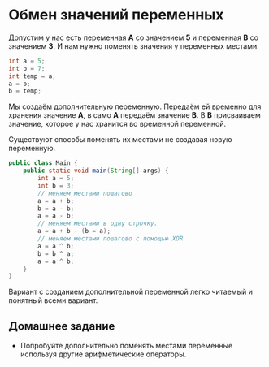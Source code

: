 # Обмен значений переменных

Допустим у нас есть переменная **A** со значением **5**  и переменная **B** со значением **3**. И нам нужно поменять значения у переменных местами. 

```java
int a = 5;
int b = 7;
int temp = a;
a = b;
b = temp;
```

Мы создаём дополнительную переменную. Передаём ей временно для хранения значение **A**, в само **A** передаём значение **B**. В **B** присваиваем значение, которое у нас хранится во временной переменной. 

Существуют способы поменять их местами не создавая новую переменную.

```java
public class Main {
    public static void main(String[] args) {
        int a = 5;
        int b = 3;
        // меняем местами пошагово
        a = a + b;
        b = a - b;
        a = a - b;
        // меняем местами в одну строчку.
        a = a + b - (b = a);
        // меняем местами пошагово с помощью XOR
        a = a ^ b;
        b = b ^ a;
        a = a ^ b;
    }
}
```

Вариант с созданием дополнительной переменной легко читаемый и понятный всеми вариант. 
 
## Домашнее задание

- Попробуйте дополнительно поменять местами переменные используя другие арифметические операторы. 